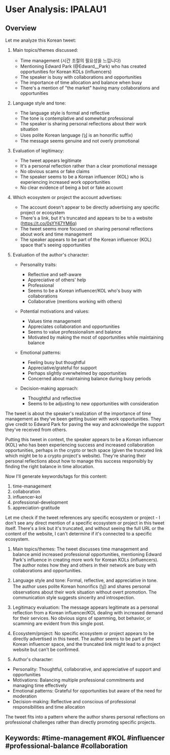 # User Analysis: IPALAU1

## Overview

<think>
Let me analyze this Korean tweet:

1. Main topics/themes discussed:
   - Time management (시간 조절의 필요성을 느낍니다)
   - Mentioning Edward Park (@Edward__Park) who has created opportunities for Korean KOLs (influencers)
   - The speaker is busy with collaborations and opportunities
   - The importance of time allocation and balance when busy
   - There's a mention of "the market" having many collaborations and opportunities

2. Language style and tone:
   - The language style is formal and reflective
   - The tone is contemplative and somewhat professional
   - The speaker is sharing personal reflections about their work situation
   - Uses polite Korean language (님 is an honorific suffix)
   - The message seems genuine and not overly promotional

3. Evaluation of legitimacy:
   - The tweet appears legitimate
   - It's a personal reflection rather than a clear promotional message
   - No obvious scams or fake claims
   - The speaker seems to be a Korean influencer (KOL) who is experiencing increased work opportunities
   - No clear evidence of being a bot or fake account

4. Which ecosystem or project the account advertises:
   - The account doesn't appear to be directly advertising any specific project or ecosystem
   - There's a link, but it's truncated and appears to be to a website (https://t.co/0sYY47YM6q)
   - The tweet seems more focused on sharing personal reflections about work and time management
   - The speaker appears to be part of the Korean influencer (KOL) space that's seeing opportunities

5. Evaluation of the author's character:

   - Personality traits:
     * Reflective and self-aware
     * Appreciative of others' help
     * Professional
     * Seems to be a Korean influencer/KOL who's busy with collaborations
     * Collaborative (mentions working with others)

   - Potential motivations and values:
     * Values time management
     * Appreciates collaboration and opportunities
     * Seems to value professionalism and balance
     * Motivated by making the most of opportunities while maintaining balance

   - Emotional patterns:
     * Feeling busy but thoughtful
     * Appreciative/grateful for support
     * Perhaps slightly overwhelmed by opportunities
     * Concerned about maintaining balance during busy periods

   - Decision-making approach:
     * Thoughtful and reflective
     * Seems to be adjusting to new opportunities with consideration

The tweet is about the speaker's realization of the importance of time management as they've been getting busier with work opportunities. They give credit to Edward Park for paving the way and acknowledge the support they've received from others.

Putting this tweet in context, the speaker appears to be a Korean influencer (KOL) who has been experiencing success and increased collaboration opportunities, perhaps in the crypto or tech space (given the truncated link which might be to a crypto project's website). They're sharing their personal reflections about how to manage this success responsibly by finding the right balance in time allocation.

Now I'll generate keywords/tags for this content:

1. time-management
2. collaboration
3. influencer-kol
4. professional-development
5. appreciation-gratitude

Let me check if the tweet references any specific ecosystem or project - I don't see any direct mention of a specific ecosystem or project in this tweet itself. There's a link but it's truncated, and without seeing the full URL or the content of the website, I can't determine if it's connected to a specific ecosystem.
</think>

1. Main topics/themes:
The tweet discusses time management and balance amid increased professional opportunities, mentioning Edward Park's influence in creating more work for Korean KOLs (influencers). The author notes how they and others in their network are busy with collaborations and opportunities.

2. Language style and tone:
Formal, reflective, and appreciative in tone. The author uses polite Korean honorifics (님) and shares personal observations about their work situation without overt promotion. The communication style suggests sincerity and introspection.

3. Legitimacy evaluation:
The message appears legitimate as a personal reflection from a Korean influencer/KOL dealing with increased demand for their services. No obvious signs of spamming, bot behavior, or scamming are evident from this single post.

4. Ecosystem/project:
No specific ecosystem or project appears to be directly advertised in this tweet. The author seems to be part of the Korean influencer space, and the truncated link might lead to a project website but can't be confirmed.

5. Author's character:
- Personality: Thoughtful, collaborative, and appreciative of support and opportunities
- Motivations: Balancing multiple professional commitments and managing time effectively
- Emotional patterns: Grateful for opportunities but aware of the need for moderation
- Decision-making: Reflective and conscious of professional responsibilities and time allocation

The tweet fits into a pattern where the author shares personal reflections on professional challenges rather than directly promoting specific projects.

Keywords: #time-management #KOL #influencer #professional-balance #collaboration
---
